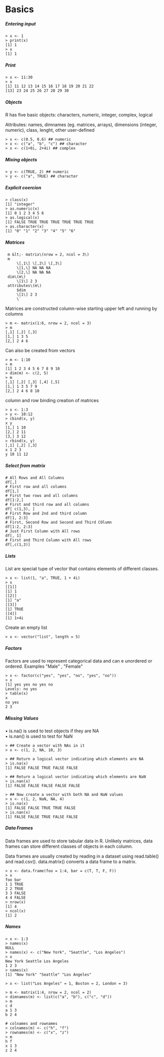 # Basics

##### Entering input

```
> x <- 1
> print(x)
[1] 1
> x
[1] 1
```

##### Print

```
> x <- 11:30
> x
[1] 11 12 13 14 15 16 17 18 19 20 21 22
[13] 23 24 25 26 27 28 29 30
```

##### Objects

R has five basic objects: characters, numeric, integer, complex, logical

Attributes: names, dimnames \(eg. matrices, arrays\), dimensions \(integer, numeric\), class, lenght, other user-defined

```
> x <- c(0.5, 0.6) ## numeric
> x <- c("a", "b", "c") ## character
> x <- c(1+0i, 2+4i) ## complex
```

##### Mixing objects

```
> y <- c(TRUE, 2) ## numeric
> y <- c("a", TRUE) ## character
```

##### Explicit coercion

```
> class(x)
[1] "integer"
> as.numeric(x)
[1] 0 1 2 3 4 5 6
> as.logical(x)
[1] FALSE TRUE TRUE TRUE TRUE TRUE TRUE
> as.character(x)
[1] "0" "1" "2" "3" "4" "5" "6"
```

##### Matrices

     m &lt;- matrix\(nrow = 2, ncol = 3\)  
     m  
         \[,1\] \[,2\] \[,3\]  
         \[1,\] NA NA NA  
         \[2,\] NA NA NA  
     dim\(m\)  
         \[1\] 2 3  
     attributes\(m\)  
         $dim  
         \[1\] 2 3  
         \`

Matrices are constructed column-wise starting upper left and running by columns

```
> m <- matrix(1:6, nrow = 2, ncol = 3)
> m
[,1] [,2] [,3]
[1,] 1 3 5
[2,] 2 4 6
```

Can also be created from vectors

```
> m <- 1:10
> m
[1] 1 2 3 4 5 6 7 8 9 10
> dim(m) <- c(2, 5)
> m
[,1] [,2] [,3] [,4] [,5]
[1,] 1 3 5 7 9
[2,] 2 4 6 8 10
```

column and row binding creation of matrices

```
> x <- 1:3
> y <- 10:12
> cbind(x, y)
x y
[1,] 1 10
[2,] 2 11
[3,] 3 12
> rbind(x, y)
[,1] [,2] [,3]
x 1 2 3
y 10 11 12
```

##### Select from matrix

```
# All Rows and All Columns
df[,]
# First row and all columns
df[1,]
# First two rows and all columns
df[1:2,]
# First and third row and all columns
df[ c(1,3), ]
# First Row and 2nd and third column
df[1, 2:3]
# First, Second Row and Second and Third COlumn
df[1:2, 2:3]
# Just First Column with All rows
df[, 1]
# First and Third Column with All rows
df[,c(1,3)]
```

##### Lists

List are speciat tupe of vector that contains elements of different classes.

```
> x <- list(1, "a", TRUE, 1 + 4i)
> x
[[1]]
[1] 1
[[2]]
[1] "a"
[[3]]
[1] TRUE
[[4]]
[1] 1+4i
```

Create an empty list

```
> x <- vector("list", length = 5)
```

##### Factors

Factors are used to represent categorical data and can e unordered or ordered. Examples "Male" , "Female"

```
> x <- factor(c("yes", "yes", "no", "yes", "no"))
> x
[1] yes yes no yes no
Levels: no yes
> table(x)
x
no yes
2 3
```

##### Missing Values

• is.na\(\) is used to test objects if they are NA  
• is.nan\(\) is used to test for NaN

```
> ## Create a vector with NAs in it
> x <- c(1, 2, NA, 10, 3)

> ## Return a logical vector indicating which elements are NA
> is.na(x)
[1] FALSE FALSE TRUE FALSE FALSE

> ## Return a logical vector indicating which elements are NaN
> is.nan(x)
[1] FALSE FALSE FALSE FALSE FALSE

> ## Now create a vector with both NA and NaN values
> x <- c(1, 2, NaN, NA, 4)
> is.na(x)
[1] FALSE FALSE TRUE TRUE FALSE
> is.nan(x)
[1] FALSE FALSE TRUE FALSE FALSE
```
##### Data Frames

Data frames are used to store tabular data in R.
Unlikely matrices, data frames can store different classes of objects in each column.

Data frames are usually created by reading in a dataset using read.table() and read.csv().
data.matrix() converts a data frame to a matrix.

```
> x <- data.frame(foo = 1:4, bar = c(T, T, F, F))
> x
foo bar
1 1 TRUE
2 2 TRUE
3 3 FALSE
4 4 FALSE
> nrow(x)
[1] 4
> ncol(x)
[1] 2
```


##### Names
```
> x <- 1:3
> names(x)
NULL
> names(x) <- c("New York", "Seattle", "Los Angeles")
> x
New York Seattle Los Angeles
1 2 3
> names(x)
[1] "New York" "Seattle" "Los Angeles"

> x <- list("Los Angeles" = 1, Boston = 2, London = 3)

> m <- matrix(1:4, nrow = 2, ncol = 2)
> dimnames(m) <- list(c("a", "b"), c("c", "d"))
> m
c d
a 1 3
b 2 4

# colnames and rownames
> colnames(m) <- c("h", "f")
> rownames(m) <- c("x", "z")
> m
h f
x 1 3
z 2 4
```
